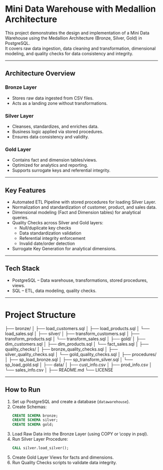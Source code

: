 # Mini Data Warehouse with Medallion Architecture

This project demonstrates the design and implementation of a Mini Data Warehouse using the Medallion Architecture (Bronze, Silver, Gold) in PostgreSQL.  
It covers raw data ingestion, data cleaning and transformation, dimensional modeling, and quality checks for data consistency and integrity.

---

## Architecture Overview

### Bronze Layer
- Stores raw data ingested from CSV files.
- Acts as a landing zone without transformations.

### Silver Layer
- Cleanses, standardizes, and enriches data.
- Business logic applied via stored procedures.
- Ensures data consistency and validity.

### Gold Layer
- Contains fact and dimension tables/views.
- Optimized for analytics and reporting.
- Supports surrogate keys and referential integrity.

---

## Key Features
- Automated ETL Pipeline with stored procedures for loading Silver Layer.
- Normalization and standardization of customer, product, and sales data.
- Dimensional modeling (Fact and Dimension tables) for analytical queries.
- Quality Checks across Silver and Gold layers:
  - Null/duplicate key checks
  - Data standardization validation
  - Referential integrity enforcement
  - Invalid date/order detection
- Surrogate Key Generation for analytical dimensions.

---

## Tech Stack
- PostgreSQL – Data warehouse, transformations, stored procedures, views.
- SQL – ETL, data modeling, quality checks.

---

# Project Structure

├── bronze/
│ ├── load_customers.sql
│ ├── load_products.sql
│ └── load_sales.sql
│
├── silver/
│ ├── transform_customers.sql
│ ├── transform_products.sql
│ └── transform_sales.sql
│
├── gold/
│ ├── dim_customers.sql
│ ├── dim_products.sql
│ └── fact_sales.sql
│
├── quality_checks/
│ ├── bronze_quality_checks.sql
│ ├── silver_quality_checks.sql
│ └── gold_quality_checks.sql
│
├── procedures/
│ ├── sp_load_bronze.sql
│ ├── sp_transform_silver.sql
│ └── sp_load_gold.sql
│
├── data/
│ ├── cust_info.csv
│ ├── prod_info.csv
│ └── sales_info.csv
│
├── README.md
└── LICENSE

---

## How to Run

1. Set up PostgreSQL and create a database (`datawarehouse`).
2. Create Schemas:
   ```sql
   CREATE SCHEMA bronze;
   CREATE SCHEMA silver;
   CREATE SCHEMA gold;
3. Load Raw Data into the Bronze Layer (using COPY or \copy in psql).
4. Run Silver Layer Procedure:
   ```sql
   CALL silver.load_silver();
5. Create Gold Layer Views for facts and dimensions.
6. Run Quality Checks scripts to validate data integrity.
